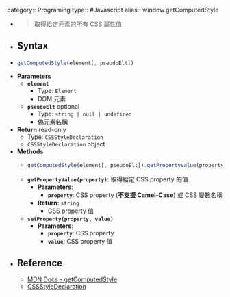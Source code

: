 category:: Programing
type:: #Javascript
alias:: window.getComputedStyle

- > 取得給定元素的所有 CSS 屬性值
- ## Syntax
- ```javascript
  getComputedStyle(element[, pseudoElt])
  ```
- **Parameters**
	- **`element`**
		- Type: `Element`
		- DOM 元素
	- **`pseudoElt`** <span class="badge">optional</span>
		- Type: `string | null | undefined`
		- 偽元素名稱
- **Return** <span class="badge">read-only</span>
	- Type: `CSSStyleDeclaration`
	- `CSSStyleDeclaration` object
- **Methods**
	- ```javascript
	  getComputedStyle(element[, pseudoElt]).getPropertyValue(property)
	  ```
	- **`getPropertyValue(property)`**: 取得給定 CSS  property 的值
		- **Parameters**:
			- **`property`**: CSS  property (**不支援 Camel-Case**) 或 CSS 變數名稱
		- **Return**: `string`
			- CSS  property 值
	- **`setProperty(property, value)`**
		- **Parameters**:
			- **`property`**: CSS  property
			- **`value`**: CSS  property 值
- ## Reference
	- [MDN Docs - getComputedStyle](https://developer.mozilla.org/zh-TW/docs/Web/API/Window/getComputedStyle)
	- [CSSStyleDeclaration](https://developer.mozilla.org/en-US/docs/Web/API/CSSStyleDeclaration)
